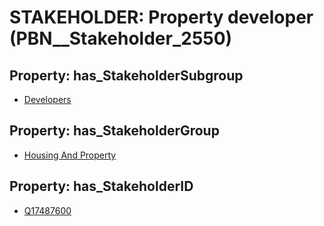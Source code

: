 # STAKEHOLDER: __Property developer__ (PBN__Stakeholder_2550)

## Property: has_StakeholderSubgroup

* [Developers](PBN__StakeholderSubgroup_64)

## Property: has_StakeholderGroup

* [Housing And Property](PBN__StakeholderGroup_10)

## Property: has_StakeholderID

* [Q17487600](Q17487600)

